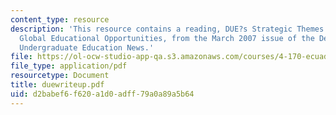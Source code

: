 ```yaml
---
content_type: resource
description: 'This resource contains a reading, DUE?s Strategic Themes: Providing
  Global Educational Opportunities, from the March 2007 issue of the Department of
  Undergraduate Education News.'
file: https://ol-ocw-studio-app-qa.s3.amazonaws.com/courses/4-170-ecuador-workshop-fall-2006/d2babef6f620a1d0adff79a0a89a5b64_duewriteup.pdf
file_type: application/pdf
resourcetype: Document
title: duewriteup.pdf
uid: d2babef6-f620-a1d0-adff-79a0a89a5b64
---
```

